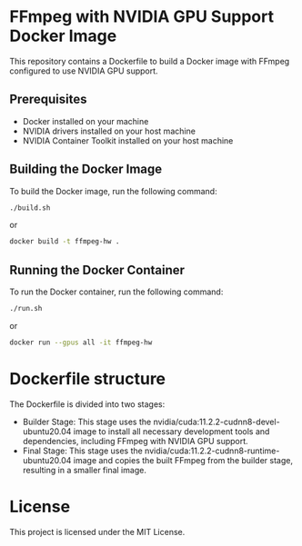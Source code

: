 # FFmpeg with NVIDIA GPU Support Docker Image

This repository contains a Dockerfile to build a Docker image with FFmpeg configured to use NVIDIA GPU support.

## Prerequisites

- Docker installed on your machine
- NVIDIA drivers installed on your host machine
- NVIDIA Container Toolkit installed on your host machine

## Building the Docker Image

To build the Docker image, run the following command:

```sh
./build.sh
```

or

```sh
docker build -t ffmpeg-hw .
```

## Running the Docker Container

To run the Docker container, run the following command:

```sh
./run.sh
```

or

```sh
docker run --gpus all -it ffmpeg-hw
```

# Dockerfile structure
The Dockerfile is divided into two stages:

- Builder Stage: This stage uses the nvidia/cuda:11.2.2-cudnn8-devel-ubuntu20.04 image to install all necessary development tools and dependencies, including FFmpeg with NVIDIA GPU support.
- Final Stage: This stage uses the nvidia/cuda:11.2.2-cudnn8-runtime-ubuntu20.04 image and copies the built FFmpeg from the builder stage, resulting in a smaller final image.

# License
This project is licensed under the MIT License.